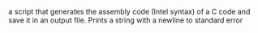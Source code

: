 a script that generates the assembly code (Intel syntax) of a C code and save it in an output file.
Prints a string with a newline to standard error
